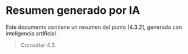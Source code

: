 # Resumen generado por IA

Este documento contiene un resumen del punto [4.3.2], generado con inteligencia artificial.

> Consultar 4.3.

